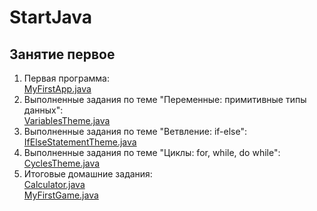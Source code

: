# StartJava

## Занятие первое

1. Первая программа:  
[MyFirstApp.java](https://github.com/kirill-rogachev/startjava/blob/master/Lesson_1/MyFirstApp.java)
2. Выполненные задания по теме "Переменные: примитивные типы данных":  
[VariablesTheme.java](https://github.com/kirill-rogachev/startjava/blob/master/Lesson_1/VariablesTheme.java)
3. Выполненные задания по теме "Ветвление: if-else":  
[IfElseStatementTheme.java](https://github.com/kirill-rogachev/startjava/blob/master/Lesson_1/IfElseStatementTheme.java)
4. Выполненные задания по теме "Циклы: for, while, do while":  
[CyclesTheme.java](https://github.com/kirill-rogachev/startjava/blob/master/Lesson_1/CyclesTheme.java)
5. Итоговые домашние задания:  
[Calculator.java](https://github.com/kirill-rogachev/startjava/blob/master/Lesson_1/Calculator.java)  
[MyFirstGame.java](https://github.com/kirill-rogachev/startjava/blob/master/Lesson_1/MyFirstGame.java)